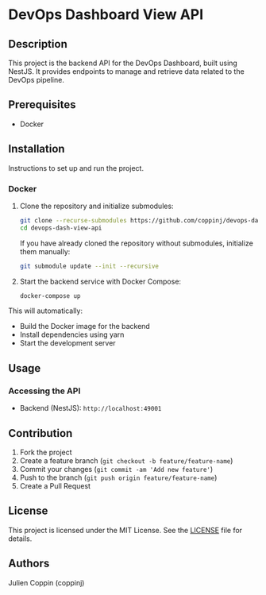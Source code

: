 # DevOps Dashboard View API

## Description
This project is the backend API for the DevOps Dashboard, built using NestJS. It provides endpoints to manage and retrieve data related to the DevOps pipeline.

## Prerequisites
- Docker

## Installation
Instructions to set up and run the project.

### Docker
1. Clone the repository and initialize submodules:
    ```sh
    git clone --recurse-submodules https://github.com/coppinj/devops-dash-view-api.git
    cd devops-dash-view-api
    ```

   If you have already cloned the repository without submodules, initialize them manually:
    ```sh
    git submodule update --init --recursive
    ```

2. Start the backend service with Docker Compose:
    ```sh
    docker-compose up
    ```

This will automatically:
- Build the Docker image for the backend
- Install dependencies using yarn
- Start the development server

## Usage
### Accessing the API
- Backend (NestJS): `http://localhost:49001`

## Contribution
1. Fork the project
2. Create a feature branch (`git checkout -b feature/feature-name`)
3. Commit your changes (`git commit -am 'Add new feature'`)
4. Push to the branch (`git push origin feature/feature-name`)
5. Create a Pull Request

## License
This project is licensed under the MIT License. See the [LICENSE](LICENSE) file for details.

## Authors
Julien Coppin (coppinj)
